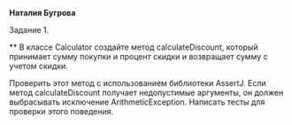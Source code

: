**Наталия Бугрова**

Задание 1.

** В классе Calculator создайте метод calculateDiscount, который принимает сумму покупки и процент скидки и возвращает сумму с учетом скидки.

Проверить этот метод с использованием библиотеки AssertJ. Если метод calculateDiscount получает недопустимые аргументы,
он должен выбрасывать исключение ArithmeticException.
Написать тесты для проверки этого поведения.

